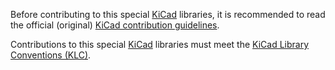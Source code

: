 Before contributing to this special [KiCad] libraries, it is recommended to
read the official (original) [KiCad contribution guidelines][KCG].

Contributions to this special [KiCad] libraries must meet the
[KiCad Library Conventions (KLC)][KLC].

[KiCad]: https://www.kicad.org/ "A Cross Platform and Open Source Electronics Design Automation Suite"
[KCG]: http://kicad.org/libraries/contribute
[KLC]: http://kicad.org/libraries/klc
